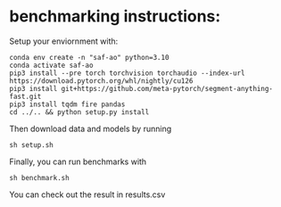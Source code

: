 # benchmarking instructions:

Setup your enviornment with:
```
conda env create -n "saf-ao" python=3.10
conda activate saf-ao
pip3 install --pre torch torchvision torchaudio --index-url https://download.pytorch.org/whl/nightly/cu126
pip3 install git+https://github.com/meta-pytorch/segment-anything-fast.git
pip3 install tqdm fire pandas
cd ../.. && python setup.py install
```

Then download data and models by running
```
sh setup.sh
```

Finally, you can run benchmarks with
```
sh benchmark.sh
```

You can check out the result in results.csv
